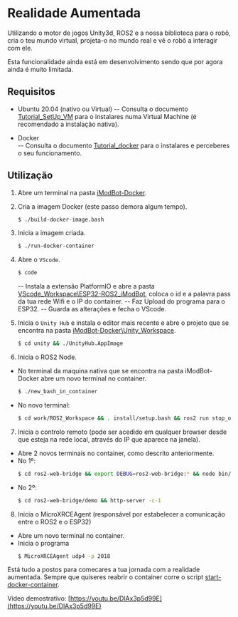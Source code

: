 # Realidade Aumentada

Utilizando o motor de jogos Unity3d, ROS2 e a nossa biblioteca para o robô, cria o teu mundo virtual, projeta-o no mundo real e vê o robô a interagir com ele.

Esta funcionalidade ainda está em desenvolvimento sendo que por agora ainda é muito limitada.

## Requisitos

 - Ubuntu 20.04 (nativo ou Virtual)
 -- Consulta o documento [Tutorial_SetUp_VM](https://github.com/Guilherme010101/iModBot2/blob/master/5_Augmented_Reality/Tutorial_SetUp_VM.pdf) para o instalares numa Virtual Machine (é recomendado a instalação nativa).
 
  - Docker  
 -- Consulta o documento [Tutorial_docker](https://github.com/Guilherme010101/iModBot2/blob/master/5_Augmented_Reality/Tutorial_docker.pdf) para o instalares e perceberes o seu funcionamento.


## Utilização

1. Abre um terminal na pasta [iModBot-Docker](https://github.com/Guilherme010101/iModBot2/tree/master/5_Augmented_Reality/iModBot-Docker).
   
2. Cria a imagem Docker (este passo demora algum tempo).
    ```bash
    $ ./build-docker-image.bash
    ```
3. Inicia a imagem criada.
    ```bash
    $ ./run-docker-container
    ```
4.  Abre o `VScode`.
    ```bash
    $ code
    ```
	  --  Instala a  extensão PlatformIO e abre a pasta [VScode_Workspace\ESP32-ROS2_iModBot](https://github.com/Guilherme010101/iModBot2/tree/master/5_Augmented_Reality/iModBot-Docker/VScode_Workspace/ESP32-ROS2_iModBot), coloca o id e a palavra pass da tua rede Wifi e o IP do container.
	  -- Faz Upload do programa para o ESP32.
	  -- Guarda as alterações e fecha o VScode.
    
5. Inicia o `Unity Hub` e instala o editor mais recente e abre o projeto que se encontra na pasta [iModBot-Docker\Unity_Workspace](https://github.com/ipleiria-robotics/iModBot/tree/master/6_Realidade_Aumentada/iModBot-Docker/Unity_Workspace/).
    ```bash
    $ cd unity && ./UnityHub.AppImage
    ```
6.  Inicia o ROS2 Node.
- No terminal da maquina nativa que se encontra na pasta iModBot-Docker abre um novo terminal no container.
    ```bash
    $ ./new_bash_in_container
    ```
 - No novo terminal:
    ```bash
    $ cd work/ROS2_Workspace && . install/setup.bash && ros2 run stop_oncollision oncollision
    ```
7. Inicia o controlo remoto (pode ser acedido em qualquer browser desde que esteja na rede local, através do IP que aparece na janela).
- Abre 2 novos terminais no container, como descrito anteriormente.
- No 1º:
    ```bash
    $ cd ros2-web-bridge && export DEBUG=ros2-web-bridge:* && node bin/rosbridge.js
    ```
- No 2º:
    ```bash
    $ cd ros2-web-bridge/demo && http-server -c-1
    ```
 
8. Inicia o MicroXRCEAgent (responsável por estabelecer a comunicação entre o ROS2 e o ESP32) 
- Abre um novo terminal no container.
- Inicia o programa
    ```bash
    $ MicroXRCEAgent udp4 -p 2018
    ```
Está tudo a postos para comecares a tua jornada com a realidade aumentada.
Sempre que quiseres reabrir o container corre o script [start-docker-container](https://github.com/ipleiria-robotics/iModBot/blob/master/6_Realidade_Aumentada/iModBot-Docker/start-docker-container.bash).

Video demostrativo: [https://youtu.be/DlAx3p5d99E](https://youtu.be/DlAx3p5d99E)
